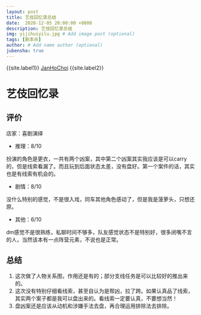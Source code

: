 ```yaml
---
layout: post
title: 艺伎回忆录总结
date:  2020-12-05 20:00:00 +0800
description: 艺伎回忆录总结
img: yijihuiyilu.jpg # Add image post (optional)
tags: [剧本杀]
author: # Add name author (optional)
jubensha: true
---
```


{{site.label1}} <a href="https://github.com/janhochoi/" target="\_blank">JanHoChoi</a> {{site.label2}}

# 艺伎回忆录

## 评价

店家：喜剧演绎

- 推理：8/10

扮演的角色是更衣，一共有两个凶案，其中第二个凶案其实我应该是可以carry的，但是线索看漏了。而且玩到后面状态太差，没有盘好。第一个案件的话，其实也是有线索有机会的。

- 剧情：8/10

没什么特别的感觉，不是很入戏，同车其他角色感动了，但是我是菠萝头，只想还原。

- 其他：6/10

dm感觉不是很熟练，私聊时间不够多，队友感觉状态不是特别好，很多闭嘴不言的人，当然该本有一点阵营元素，不说也是正常。

## 总结

1. 这次做了人物关系图，作用还是有的；部分支线任务是可以比较好的推出来的。
2. 这次没有特别仔细看线索，甚至自认为是帮凶，拉了跨。如果认真品了线索，其实两个案子都是我可以盘出来的。看线索一定要认真，不要想当然！
3. 盘凶案还是应该从动机和涉嫌手法去盘，再合理运用排除法去排除。

